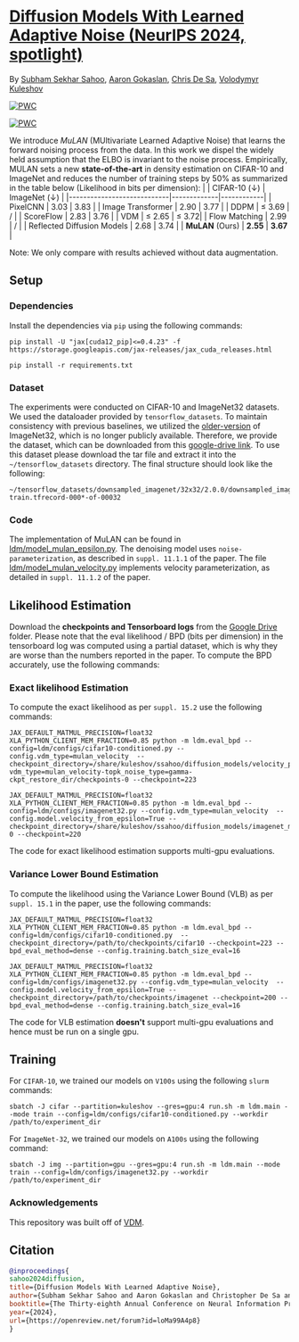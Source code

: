 # [Diffusion Models With Learned Adaptive Noise (NeurIPS 2024, spotlight)](https://arxiv.org/abs/2312.13236)
By [Subham Sekhar Sahoo](https://s-sahoo.github.io), [Aaron Gokaslan](https://skylion007.github.io), [Chris De Sa](https://www.cs.cornell.edu/~cdesa/), [Volodymyr Kuleshov](https://www.cs.cornell.edu/~kuleshov/)

[![PWC](https://img.shields.io/endpoint.svg?url=https://paperswithcode.com/badge/diffusion-models-with-learned-adaptive-noise/density-estimation-on-imagenet-32x32-1)](https://paperswithcode.com/sota/density-estimation-on-imagenet-32x32-1?p=diffusion-models-with-learned-adaptive-noise)

[![PWC](https://img.shields.io/endpoint.svg?url=https://paperswithcode.com/badge/diffusion-models-with-learned-adaptive-noise/density-estimation-on-cifar-10)](https://paperswithcode.com/sota/density-estimation-on-cifar-10?p=diffusion-models-with-learned-adaptive-noise)

We introduce *MuLAN* (MUltivariate Learned Adaptive Noise) that learns the forward noising process from the data. In this work we dispel the widely held assumption that the ELBO is invariant to the noise process. Empirically, MULAN sets a new **state-of-the-art** in density estimation on CIFAR-10 and ImageNet and reduces the number of training steps by 50% as summarized in the table below (Likelihood in bits per dimension):
|                         | CIFAR-10 $(\downarrow)$ | ImageNet $(\downarrow)$ |
|----------------------------|-------------|------------|
| PixelCNN                   | 3.03        | 3.83       |
| Image Transformer          | 2.90        | 3.77       |
| DDPM                       | $\leq$ 3.69 | /          |
| ScoreFlow                  | 2.83        | 3.76       |
| VDM                        | $\leq$ 2.65 | $\leq$ 3.72|
| Flow Matching              | 2.99        | /          |
| Reflected Diffusion Models | 2.68        | 3.74       |
| **MuLAN** (Ours)           | **2.55**    | **3.67**   |

Note:  We only compare with results achieved without data augmentation.

## Setup
### Dependencies
Install the dependencies via `pip` using the following commands:
```
pip install -U "jax[cuda12_pip]<=0.4.23" -f https://storage.googleapis.com/jax-releases/jax_cuda_releases.html

pip install -r requirements.txt
```

### Dataset
The experiments were conducted on CIFAR-10 and ImageNet32 datasets. We used the dataloader provided by `tensorflow_datasets`. To maintain consistency with previous baselines, we utilized the [older-version](http://image-net.org/small/train_32x32.tar) of ImageNet32, which is no longer publicly available. Therefore, we provide the dataset, which can be downloaded from this [google-drive link](https://drive.google.com/file/d/1I-QvjLRa1kVxc3iX05pmDEKEM0JeAq46/view?usp=share_link). To use this dataset please download the tar file and extract it into the `~/tensorflow_datasets` directory. The final structure should look like the following:
```
~/tensorflow_datasets/downsampled_imagenet/32x32/2.0.0/downsampled_imagenet-train.tfrecord-000*-of-00032
```

### Code
The implementation of MuLAN can be found in [ldm/model_mulan_epsilon.py](ldm/model_mulan_epsilon.py). The denoising model uses `noise-parameterization`, as described in `suppl. 11.1.1` of the paper. The file [ldm/model_mulan_velocity.py](ldm/model_mulan_velocity.py) implements velocity parameterization, as detailed in `suppl. 11.1.2` of the paper. 


## Likelihood Estimation
Download the **checkpoints and Tensorboard logs** from the [Google Drive](https://drive.google.com/drive/folders/1RVnTljGDj4G8gu2ltYFX0wwD9OlKRpWT?usp=sharing) folder. Please note that the eval likelihood / BPD (bits per dimension) in the tensorboard log was computed using a partial dataset, which is why they are worse than the numbers reported in the paper. To compute the BPD accurately, use the following commands:

### Exact likelihood Estimation
To compute the exact likelihood as per `suppl. 15.2` use the following commands:
```
JAX_DEFAULT_MATMUL_PRECISION=float32 XLA_PYTHON_CLIENT_MEM_FRACTION=0.85 python -m ldm.eval_bpd --config=ldm/configs/cifar10-conditioned.py --config.vdm_type=mulan_velocity  --checkpoint_directory=/share/kuleshov/ssahoo/diffusion_models/velocity_parameterization/1124188-vdm_type=mulan_velocity-topk_noise_type=gamma-ckpt_restore_dir/checkpoints-0 --checkpoint=223

JAX_DEFAULT_MATMUL_PRECISION=float32 XLA_PYTHON_CLIENT_MEM_FRACTION=0.85 python -m ldm.eval_bpd --config=ldm/configs/imagenet32.py --config.vdm_type=mulan_velocity  --config.model.velocity_from_epsilon=True --checkpoint_directory=/share/kuleshov/ssahoo/diffusion_models/imagenet_mulan_epsilon/checkpoints-0 --checkpoint=220
```
The code for exact likelihood estimation supports multi-gpu evaluations.

### Variance Lower Bound Estimation
To compute the likelihood using the Variance Lower Bound (VLB) as per `suppl. 15.1` in the paper, use the following commands:
```
JAX_DEFAULT_MATMUL_PRECISION=float32 XLA_PYTHON_CLIENT_MEM_FRACTION=0.85 python -m ldm.eval_bpd --config=ldm/configs/cifar10-conditioned.py  --checkpoint_directory=/path/to/checkpoints/cifar10 --checkpoint=223 --bpd_eval_method=dense --config.training.batch_size_eval=16

JAX_DEFAULT_MATMUL_PRECISION=float32 XLA_PYTHON_CLIENT_MEM_FRACTION=0.85 python -m ldm.eval_bpd --config=ldm/configs/imagenet32.py --config.vdm_type=mulan_velocity  --config.model.velocity_from_epsilon=True --checkpoint_directory=/path/to/checkpoints/imagenet --checkpoint=200 --bpd_eval_method=dense --config.training.batch_size_eval=16
```
The code for VLB estimation **doesn't** support multi-gpu evaluations and hence must be run on a single gpu.

## Training
For `CIFAR-10`, we trained our models on `V100s` using the following `slurm` commands:
```
sbatch -J cifar --partition=kuleshov --gres=gpu:4 run.sh -m ldm.main --mode train --config=ldm/configs/cifar10-conditioned.py --workdir /path/to/experiment_dir
```

For `ImageNet-32`, we trained our models on `A100s` using the following command:
```
sbatch -J img --partition=gpu --gres=gpu:4 run.sh -m ldm.main --mode train --config=ldm/configs/imagenet32.py --workdir /path/to/experiment_dir
```

### Acknowledgements
This repository was built off of [VDM](https://github.com/google-research/vdm).


## Citation
```bib
@inproceedings{
sahoo2024diffusion,
title={Diffusion Models With Learned Adaptive Noise},
author={Subham Sekhar Sahoo and Aaron Gokaslan and Christopher De Sa and Volodymyr Kuleshov},
booktitle={The Thirty-eighth Annual Conference on Neural Information Processing Systems},
year={2024},
url={https://openreview.net/forum?id=loMa99A4p8}
}
```
